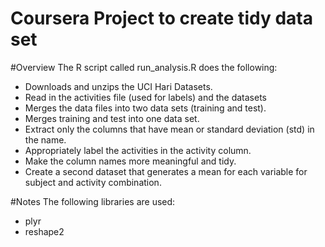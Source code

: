 # Coursera Project to create tidy data set


#Overview
The R script called run_analysis.R does the following:

- Downloads and unzips the UCI Hari Datasets.
- Read in the activities file (used for labels) and the datasets
- Merges the data files into two data sets (training and test).
- Merges training and test into one data set.
- Extract only the columns that have mean or standard deviation (std) in the name.
- Appropriately label the activities in the activity column.
- Make the column names more meaningful and tidy.
- Create a second dataset that generates a mean for each variable for subject and activity combination.

#Notes
The following libraries are used:
- plyr
- reshape2
